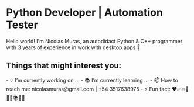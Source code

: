 <h1>Python Developer | Automation Tester </h1>

Hello world! I'm Nicolas Muras, an autodidact Python & C++ programmer with 3 years of experience in work with desktop apps 🌝

<h2>Things that might interest you:</h2>
- 💡 I’m currently working on ...
- 📚 I’m currently learning ...
- 📫 How to reach me: nicolasmuras@gmail.com | +54 3517638975
- ⚡ Fun fact: ❤️✅🔥🌟📂💙📚🔐😀
<!--
**NicolasMuras/NicolasMuras** is a ✨ _special_ ✨ repository because its `README.md` (this file) appears on your GitHub profile.

Here are some ideas to get you started:


- 🌱 
- 👯 I’m looking to collaborate on ...
- 🤔 I’m looking for help with ...
- 💬 Ask me about ...

- 😄 Pronouns: ...
 ...
-->
